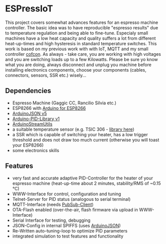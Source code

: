 # ESPressIoT
This project covers somewhat advances features for an espresso machine controller. The basic idea was to have reproducible "espresso results" due to temperature regulation and being able to fine-tune. Especialy small machines have a low heat capacity and quality suffers a lot from different heat-up-times and high hysteresis in standard temperature switches.
This work is based on my previous work with with IoT, MQTT and my small controller [cofcon](https://github.com/Schm1tz1/cofcon). As always - take care, you are working with high voltages and you are switching loads up to a few Kilowatts. Please be sure yo know what you are doing, always disconnect and unplug you machine before installing electronics components, choose your components (cables, connectors, sensors, SSR etc.) wisely...

## Dependencies
* Espresso Machine (Gaggic CC, Rancilio Silvia etc.)
* ESP8266 with [Arduino for ESP8266][1]
* [ArduinoJSON v5][5]
* [Arduino-PID-Library v1][2] 
* [ArduinoStreamUtils][6]
* a suitable temperature sensor (e.g. TSIC 306 - [library here][3])
* a SSR which is capable of switching your heater, has a low trigger threshold and does not draw too much current (otherwise you will toast your ESP8266)
* some electronics skills

## Features
* very fast and accurate adaptive PID-Controller for the heater of your espresso machine (heat-up-time about 2 minutes, stability/RMS of ~0.15 °C)
* WWW-Interface for control, configuration and tuning
* Telnet-Server for PID status (analogous to serial terminal)
* MQTT-Interface (needs [PubSub-Client][4])
* OTA-Flash enabled (over-the-air, flash firmware via upload in WWW-Interface)
* Serial Interface for testing, debugging
* JSON-Config in internal SPIFFS (uses [ArduinoJSON][5])
* Re-Written auto-tuning-loop to optimize PID parameters
* integrated simulation to test features and functionality

[1]: https://github.com/esp8266/Arduino
[2]: https://github.com/br3ttb/Arduino-PID-Library
[3]: https://github.com/Schm1tz1/arduino-tsic
[4]: https://github.com/knolleary/pubsubclient
[5]: https://github.com/bblanchon/ArduinoJson
[6]: https://github.com/bblanchon/ArduinoStreamUtils/

